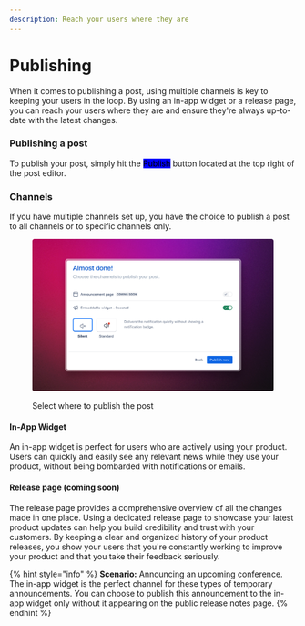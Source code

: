 ```yaml
---
description: Reach your users where they are
---
```


# Publishing

When it comes to publishing a post, using multiple channels is key to keeping your users in the loop. By using an in-app widget or a release page, you can reach your users where they are and ensure they're always up-to-date with the latest changes.&#x20;

### Publishing a post

To publish your post, simply hit the <mark style="background-color:blue;">Publish</mark> button located at the top right of the post editor.

### Channels&#x20;

If you have multiple channels set up, you have the choice to publish a post to all channels or to specific channels only.&#x20;

<figure><img src="../../.gitbook/assets/Publish Screen.png" alt=""><figcaption><p>Select where to publish the post</p></figcaption></figure>

#### In-App Widget

An in-app widget is perfect for users who are actively using your product. Users can quickly and easily see any relevant news while they use your product, without being bombarded with notifications or emails.

#### Release page (coming soon)

The release page provides a comprehensive overview of all the changes made in one place.  Using a dedicated release page to showcase your latest product updates can help you build credibility and trust with your customers. By keeping a clear and organized history of your product releases, you show your users that you're constantly working to improve your product and that you take their feedback seriously.&#x20;



{% hint style="info" %}
**Scenario:** Announcing an upcoming conference. \
The in-app widget is the perfect channel for these types of temporary announcements. You can choose to publish this announcement to the in-app widget only without it appearing on the public release notes page.&#x20;
{% endhint %}



